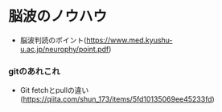 # 脳波のノウハウ
- 脳波判読のポイント(https://www.med.kyushu-u.ac.jp/neurophy/point.pdf)

### gitのあれこれ
- Git fetchとpullの違い(https://qiita.com/shun_173/items/5fd10135069ee45233fd)